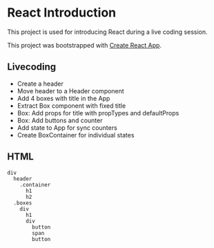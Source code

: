 # React Introduction

This project is used for introducing React during a live coding session.

This project was bootstrapped with [Create React App](https://github.com/facebookincubator/create-react-app).

## Livecoding

* Create a header
* Move header to a Header component
* Add 4 boxes with title in the App
* Extract Box component with fixed title
* Box: Add props for title with propTypes and defaultProps
* Box: Add buttons and counter
* Add state to App for sync counters
* Create BoxContainer for individual states

## HTML

```
div
  header
    .container
      h1
      h2
  .boxes
    div
      h1
      div
        button
        span
        button
```
